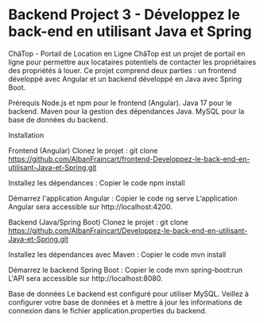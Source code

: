 # Backend Project 3 - Développez le back-end en utilisant Java et Spring

ChâTop - Portail de Location en Ligne ChâTop est un projet de portail en ligne pour permettre aux locataires potentiels de contacter les propriétaires des propriétés à louer. Ce projet comprend deux parties : un frontend développé avec Angular et un backend développé en Java avec Spring Boot.

Prérequis Node.js et npm pour le frontend (Angular). Java 17 pour le backend. Maven pour la gestion des dépendances Java. MySQL pour la base de données du backend.

Installation

Frontend (Angular) Clonez le projet : git clone https://github.com/AlbanFraincart/frontend-Developpez-le-back-end-en-utilisant-Java-et-Spring.git

Installez les dépendances : Copier le code npm install

Démarrez l'application Angular : Copier le code ng serve L'application Angular sera accessible sur http://localhost:4200.

Backend (Java/Spring Boot) Clonez le projet : git clone https://github.com/AlbanFraincart/Developpez-le-back-end-en-utilisant-Java-et-Spring.git

Installez les dépendances avec Maven : Copier le code mvn install

Démarrez le backend Spring Boot : Copier le code mvn spring-boot:run L'API sera accessible sur http://localhost:8080.

Base de données Le backend est configuré pour utiliser MySQL. Veillez à configurer votre base de données et à mettre à jour les informations de connexion dans le fichier application.properties du backend.